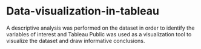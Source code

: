# Data-visualization-in-tableau
A descriptive analysis was performed on the dataset in order to identify the variables of interest and Tableau Public was used as a visualization tool to visualize the dataset and draw informative conclusions. 

